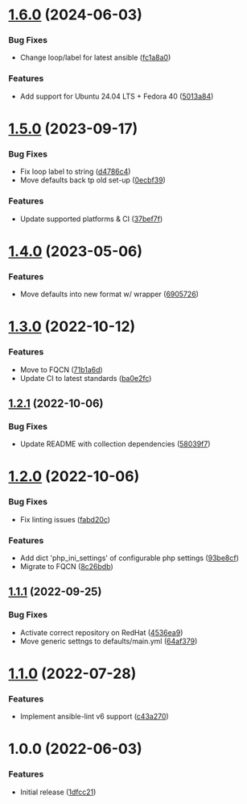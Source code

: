 # [1.6.0](https://github.com/de-it-krachten/ansible-role-php/compare/v1.5.0...v1.6.0) (2024-06-03)


### Bug Fixes

* Change loop/label for latest ansible ([fc1a8a0](https://github.com/de-it-krachten/ansible-role-php/commit/fc1a8a0604382ee9aecf78ac4c33403d7cf03ec6))


### Features

* Add support for Ubuntu 24.04 LTS + Fedora 40 ([5013a84](https://github.com/de-it-krachten/ansible-role-php/commit/5013a8427532af831ee291b67098f1e2b2960764))

# [1.5.0](https://github.com/de-it-krachten/ansible-role-php/compare/v1.4.0...v1.5.0) (2023-09-17)


### Bug Fixes

* Fix loop label to string ([d4786c4](https://github.com/de-it-krachten/ansible-role-php/commit/d4786c4924ae0eda04d0fe6353baf5c24eebc14e))
* Move defaults back tp old set-up ([0ecbf39](https://github.com/de-it-krachten/ansible-role-php/commit/0ecbf39e855530bc6038f0a4e0404fa11c011948))


### Features

* Update supported platforms & CI ([37bef7f](https://github.com/de-it-krachten/ansible-role-php/commit/37bef7f14cf92dd436abf8df973ab517ba1e6d0f))

# [1.4.0](https://github.com/de-it-krachten/ansible-role-php/compare/v1.3.0...v1.4.0) (2023-05-06)


### Features

* Move defaults into new format w/ wrapper ([6905726](https://github.com/de-it-krachten/ansible-role-php/commit/69057261cd69e1c312b9d52e0cac534a8b1a1530))

# [1.3.0](https://github.com/de-it-krachten/ansible-role-php/compare/v1.2.1...v1.3.0) (2022-10-12)


### Features

* Move to FQCN ([71b1a6d](https://github.com/de-it-krachten/ansible-role-php/commit/71b1a6dff6a4d03f37a06c162f52f94e0c648059))
* Update CI to latest standards ([ba0e2fc](https://github.com/de-it-krachten/ansible-role-php/commit/ba0e2fc114e64c71a0ed824c136cceec0a552099))

## [1.2.1](https://github.com/de-it-krachten/ansible-role-php/compare/v1.2.0...v1.2.1) (2022-10-06)


### Bug Fixes

* Update README with collection dependencies ([58039f7](https://github.com/de-it-krachten/ansible-role-php/commit/58039f74557a2cc293a65674729d3aad017f23e9))

# [1.2.0](https://github.com/de-it-krachten/ansible-role-php/compare/v1.1.1...v1.2.0) (2022-10-06)


### Bug Fixes

* Fix linting issues ([fabd20c](https://github.com/de-it-krachten/ansible-role-php/commit/fabd20c78a430db911285086112d5dbeb70fd73c))


### Features

* Add dict 'php_ini_settings' of configurable php settings ([93be8cf](https://github.com/de-it-krachten/ansible-role-php/commit/93be8cf1a5cca77ddc18b7a731c41f8693eb05ef))
* Migrate to FQCN ([8c26bdb](https://github.com/de-it-krachten/ansible-role-php/commit/8c26bdbc0f394712f3d5feea934b740e5f6bad66))

## [1.1.1](https://github.com/de-it-krachten/ansible-role-php/compare/v1.1.0...v1.1.1) (2022-09-25)


### Bug Fixes

* Activate correct repository on RedHat ([4536ea9](https://github.com/de-it-krachten/ansible-role-php/commit/4536ea9dd116b404adc9d5fee775b056588a48fa))
* Move generic settngs to defaults/main.yml ([64af379](https://github.com/de-it-krachten/ansible-role-php/commit/64af379c6ec6498e1e02da667d930e03942eb209))

# [1.1.0](https://github.com/de-it-krachten/ansible-role-php/compare/v1.0.0...v1.1.0) (2022-07-28)


### Features

* Implement ansible-lint v6 support ([c43a270](https://github.com/de-it-krachten/ansible-role-php/commit/c43a270c1f28db18c3b0f1e27d2ca12c2c03c2ae))

# 1.0.0 (2022-06-03)


### Features

* Initial release ([1dfcc21](https://github.com/de-it-krachten/ansible-role-php/commit/1dfcc215b3187738d109281b7da8f6beebc330d4))
